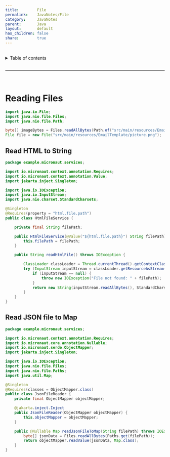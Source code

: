 ```yaml
---
title:        File
permalink:    JavaNotes/File
category:     JavaNotes
parent:       Java
layout:       default
has_children: false
share:        true        
---
```



<br/>          

<details markdown="block">                
<summary>                
Table of contents                
</summary>                
{: .text-delta }                
1. TOC                
{:toc}                
</details>                

<br/>                

***                

<br/>

# Reading Files

```java
import java.io.File;
import java.nio.file.Files;
import java.nio.file.Path;

byte[] imageBytes = Files.readAllBytes(Path.of("src/main/resources/EmailTemplate/picture.png"));
File file = new File("src/main/resources/EmailTemplate/picture.png");
```

## Read HTML to String

```java
package example.micronaut.services;

import io.micronaut.context.annotation.Requires;
import io.micronaut.context.annotation.Value;
import jakarta.inject.Singleton;

import java.io.IOException;
import java.io.InputStream;
import java.nio.charset.StandardCharsets;

@Singleton
@Requires(property = "html.file.path")
public class HtmlFileService {

    private final String filePath;

    public HtmlFileService(@Value("${html.file.path}") String filePath) {
        this.filePath = filePath;
    }

    public String readHtmlFile() throws IOException {

        ClassLoader classLoader = Thread.currentThread().getContextClassLoader();
        try (InputStream inputStream = classLoader.getResourceAsStream(filePath)) {
            if (inputStream == null) {
                throw new IOException("File not found: " + filePath);
            }
            return new String(inputStream.readAllBytes(), StandardCharsets.UTF_8);
        }
    }
}
```

## Read JSON file to Map

```java
package example.micronaut.services;

import io.micronaut.context.annotation.Requires;
import io.micronaut.core.annotation.Nullable;
import io.micronaut.serde.ObjectMapper;
import jakarta.inject.Singleton;

import java.io.IOException;
import java.nio.file.Files;
import java.nio.file.Paths;
import java.util.Map;

@Singleton
@Requires(classes = ObjectMapper.class)
public class JsonFileReader {
    private final ObjectMapper objectMapper;

    @jakarta.inject.Inject
    public JsonFileReader(ObjectMapper objectMapper) {
        this.objectMapper = objectMapper;
    }

    public @Nullable Map readJsonFileToMap(String filePath) throws IOException {
        byte[] jsonData = Files.readAllBytes(Paths.get(filePath));
        return objectMapper.readValue(jsonData, Map.class);
    }
}
```